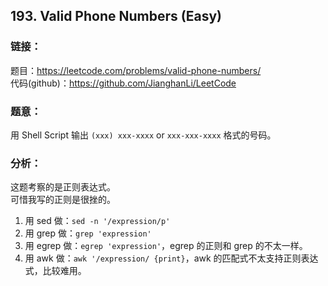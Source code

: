 ## 193. Valid Phone Numbers (Easy)

### **链接**：
题目：https://leetcode.com/problems/valid-phone-numbers/  
代码(github)：https://github.com/JianghanLi/LeetCode

### **题意**：
用 Shell Script 输出 `(xxx) xxx-xxxx` or `xxx-xxx-xxxx` 格式的号码。

### **分析**：

这题考察的是正则表达式。  
可惜我写的正则是很挫的。  

1. 用 sed 做：`sed -n '/expression/p'`
2. 用 grep 做：`grep 'expression'`
3. 用 egrep 做：`egrep 'expression'`，egrep 的正则和 grep 的不太一样。
4. 用 awk 做：`awk '/expression/ {print}`，awk 的匹配式不太支持正则表达式，比较难用。
